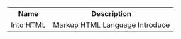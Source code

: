 <html>
    <body>
        <table>
            <tr>
                <th>Name</th>
                <th>Description</th>
            </tr>
            <tr>
                <td>Into HTML</td>
                <td>Markup HTML Language Introduce</td>
            </tr>
        </table>
    </body>
</html>